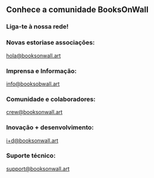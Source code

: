 ## Conhece a comunidade BooksOnWall

### Liga-te à nossa rede!

### Novas estoriase associações:

hola@booksonwall.art

### Imprensa e Informação:

info@booksobwall.art

### Comunidade e colaboradores: 

crew@booksonwall.art

### Inovação + desenvolvimento:

i+d@booksonwall.art

### Suporte técnico:

support@booksonwall.art
